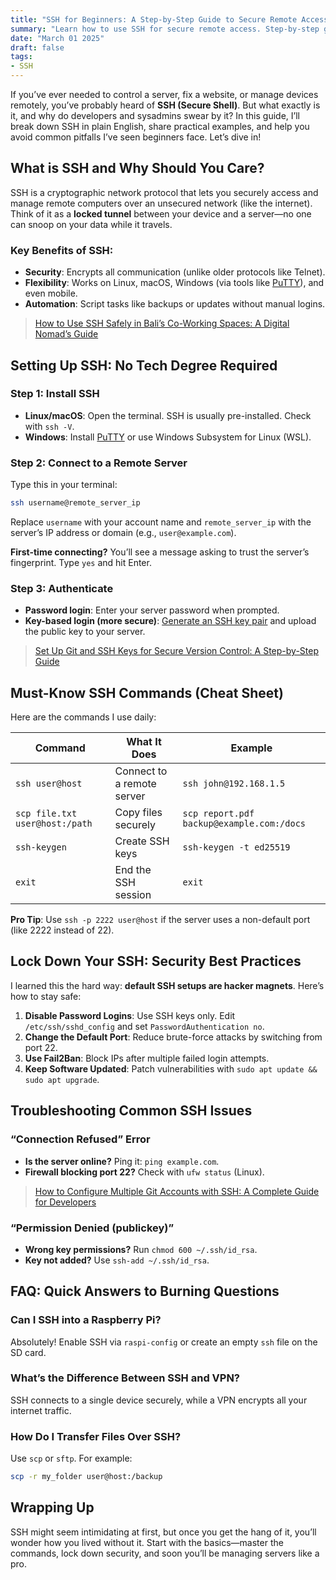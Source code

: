 ```yaml
---
title: "SSH for Beginners: A Step-by-Step Guide to Secure Remote Access"
summary: "Learn how to use SSH for secure remote access. Step-by-step guide for beginners with tips on setup, commands, and troubleshooting."
date: "March 01 2025"
draft: false
tags:
- SSH
---
```


If you’ve ever needed to control a server, fix a website, or manage devices remotely, you’ve probably heard of **SSH (Secure Shell)**. But what exactly is it, and why do developers and sysadmins swear by it? In this guide, I’ll break down SSH in plain English, share practical examples, and help you avoid common pitfalls I’ve seen beginners face. Let’s dive in!

## What is SSH and Why Should You Care?

SSH is a cryptographic network protocol that lets you securely access and manage remote computers over an unsecured network (like the internet). Think of it as a **locked tunnel** between your device and a server—no one can snoop on your data while it travels. 

### Key Benefits of SSH:
- **Security**: Encrypts all communication (unlike older protocols like Telnet).
- **Flexibility**: Works on Linux, macOS, Windows (via tools like [PuTTY](https://www.putty.org/)), and even mobile.
- **Automation**: Script tasks like backups or updates without manual logins.

> [How to Use SSH Safely in Bali’s Co-Working Spaces: A Digital Nomad’s Guide](https://exonoob.in/blog/use-ssh-safely-in-balis-coworking-spaces/)

## Setting Up SSH: No Tech Degree Required

### Step 1: Install SSH
- **Linux/macOS**: Open the terminal. SSH is usually pre-installed. Check with `ssh -V`.
- **Windows**: Install [PuTTY](https://www.putty.org/) or use Windows Subsystem for Linux (WSL).

### Step 2: Connect to a Remote Server
Type this in your terminal:
```bash
ssh username@remote_server_ip
```
Replace `username` with your account name and `remote_server_ip` with the server’s IP address or domain (e.g., `user@example.com`).

**First-time connecting?** You’ll see a message asking to trust the server’s fingerprint. Type `yes` and hit Enter.

### Step 3: Authenticate
- **Password login**: Enter your server password when prompted.
- **Key-based login (more secure)**: [Generate an SSH key pair](https://www.ssh.com/academy/ssh/keygen) and upload the public key to your server.

> [Set Up Git and SSH Keys for Secure Version Control: A Step-by-Step Guide](https://exonoob.in/blog/set-up-git-and-ssh-keys-for-secure-version-control/)

## Must-Know SSH Commands (Cheat Sheet)

Here are the commands I use daily:

| Command | What It Does | Example |
|---------|--------------|---------|
| `ssh user@host` | Connect to a remote server | `ssh john@192.168.1.5` |
| `scp file.txt user@host:/path` | Copy files securely | `scp report.pdf backup@example.com:/docs` |
| `ssh-keygen` | Create SSH keys | `ssh-keygen -t ed25519` |
| `exit` | End the SSH session | `exit` |

**Pro Tip**: Use `ssh -p 2222 user@host` if the server uses a non-default port (like 2222 instead of 22).

## Lock Down Your SSH: Security Best Practices

I learned this the hard way: **default SSH setups are hacker magnets**. Here’s how to stay safe:

1. **Disable Password Logins**: Use SSH keys only. Edit `/etc/ssh/sshd_config` and set `PasswordAuthentication no`.
2. **Change the Default Port**: Reduce brute-force attacks by switching from port 22.
3. **Use Fail2Ban**: Block IPs after multiple failed login attempts.
4. **Keep Software Updated**: Patch vulnerabilities with `sudo apt update && sudo apt upgrade`.

## Troubleshooting Common SSH Issues

### “Connection Refused” Error
- **Is the server online?** Ping it: `ping example.com`.
- **Firewall blocking port 22?** Check with `ufw status` (Linux).

> [How to Configure Multiple Git Accounts with SSH: A Complete Guide for Developers](https://exonoob.in/blog/configure-multiple-git-accounts-ssh/)

### “Permission Denied (publickey)”
- **Wrong key permissions?** Run `chmod 600 ~/.ssh/id_rsa`.
- **Key not added?** Use `ssh-add ~/.ssh/id_rsa`.

## FAQ: Quick Answers to Burning Questions

### Can I SSH into a Raspberry Pi?
Absolutely! Enable SSH via `raspi-config` or create an empty `ssh` file on the SD card.

### What’s the Difference Between SSH and VPN?
SSH connects to a single device securely, while a VPN encrypts all your internet traffic.

### How Do I Transfer Files Over SSH?
Use `scp` or `sftp`. For example:  
```bash
scp -r my_folder user@host:/backup
```

## Wrapping Up

SSH might seem intimidating at first, but once you get the hang of it, you’ll wonder how you lived without it. Start with the basics—master the commands, lock down security, and soon you’ll be managing servers like a pro. 